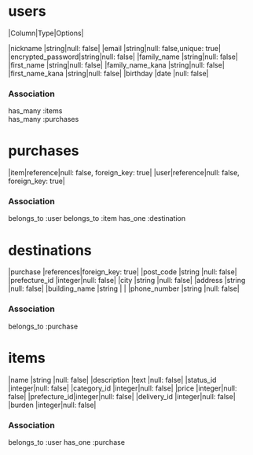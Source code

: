 # users
|Column|Type|Options|

|nickname          |string|null: false|
|email             |string|null: false,unique: true|
|encrypted_password|string|null: false|
|family_name       |string|null: false|
|first_name        |string|null: false|
|family_name_kana  |string|null: false|
|first_name_kana   |string|null: false|
|birthday          |date  |null: false|

### Association

has_many :items  
has_many :purchases 

# purchases

|item|reference|null: false, foreign_key: true|
|user|reference|null: false, foreign_key: true|

### Association

belongs_to :user
belongs_to :item
has_one    :destination

# destinations

|purchase      |references|foreign_key: true|
|post_code     |string |null: false|
|prefecture_id |integer|null: false|
|city          |string |null: false|
|address        |string |null: false|
|building_name |string |           |
|phone_number  |string |null: false|

### Association

belongs_to :purchase

# items

|name         |string |null: false|
|description  |text   |null: false|
|status_id    |integer|null: false|
|category_id  |integer|null: false|
|price        |integer|null: false|
|prefecture_id|integer|null: false|
|delivery_id  |integer|null: false|
|burden       |integer|null: false|
### Association

belongs_to :user
has_one :purchase


